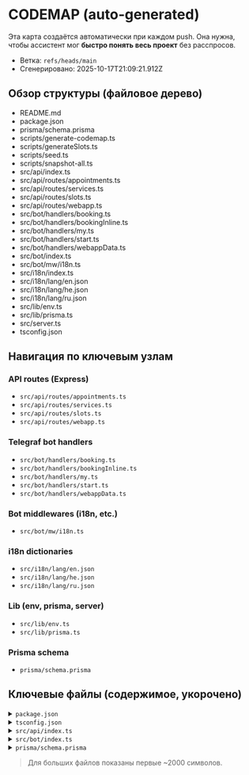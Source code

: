# CODEMAP (auto-generated)

Эта карта создаётся автоматически при каждом push. Она нужна, чтобы ассистент мог **быстро понять весь проект** без расспросов.

- Ветка: `refs/heads/main`
- Сгенерировано: 2025-10-17T21:09:21.912Z

## Обзор структуры (файловое дерево)
- README.md
- package.json
- prisma/schema.prisma
- scripts/generate-codemap.ts
- scripts/generateSlots.ts
- scripts/seed.ts
- scripts/snapshot-all.ts
- src/api/index.ts
- src/api/routes/appointments.ts
- src/api/routes/services.ts
- src/api/routes/slots.ts
- src/api/routes/webapp.ts
- src/bot/handlers/booking.ts
- src/bot/handlers/bookingInline.ts
- src/bot/handlers/my.ts
- src/bot/handlers/start.ts
- src/bot/handlers/webappData.ts
- src/bot/index.ts
- src/bot/mw/i18n.ts
- src/i18n/index.ts
- src/i18n/lang/en.json
- src/i18n/lang/he.json
- src/i18n/lang/ru.json
- src/lib/env.ts
- src/lib/prisma.ts
- src/server.ts
- tsconfig.json

## Навигация по ключевым узлам

### API routes (Express)

- `src/api/routes/appointments.ts`
- `src/api/routes/services.ts`
- `src/api/routes/slots.ts`
- `src/api/routes/webapp.ts`

### Telegraf bot handlers

- `src/bot/handlers/booking.ts`
- `src/bot/handlers/bookingInline.ts`
- `src/bot/handlers/my.ts`
- `src/bot/handlers/start.ts`
- `src/bot/handlers/webappData.ts`

### Bot middlewares (i18n, etc.)

- `src/bot/mw/i18n.ts`

### i18n dictionaries

- `src/i18n/lang/en.json`
- `src/i18n/lang/he.json`
- `src/i18n/lang/ru.json`

### Lib (env, prisma, server)

- `src/lib/env.ts`
- `src/lib/prisma.ts`

### Prisma schema

- `prisma/schema.prisma`

## Ключевые файлы (содержимое, укорочено)

<details><summary><code>package.json</code></summary>

```json
{
  "name": "backend",
  "version": "1.0.0",
  "main": "index.js",
  "scripts": {
    "dev": "tsx watch src/server.ts",
    "codemap": "ts-node scripts/generate-codemap.ts",
    "snapshot": "ts-node scripts/snapshot-all.ts",
    "slots:month": "tsx scripts/generateSlots.ts --days=31",
    "slots:weekends": "tsx scripts/generateSlots.ts --days=31 --weekends",
    "slots:custom": "tsx scripts/generateSlots.ts --days=31 --start=10 --end=18 --step=20 --cap=2",
    "prisma:generate": "prisma generate",
    "prisma:push": "prisma db push",
    "prisma:studio": "prisma studio"
  },
  "prisma": {
    "seed": "tsx prisma/seed.ts"
  },
  "keywords": [],
  "author": "",
  "license": "ISC",
  "description": "",
  "devDependencies": {
    "@types/node": "^24.8.1",
    "fast-glob": "^3.3.3",
    "globby": "^15.0.0",
    "prisma": "^6.17.1",
    "ts-node": "^10.9.2",
    "ts-node-dev": "^2.0.0",
    "tsx": "^4.20.6",
    "typescript": "^5.9.3"
  },
  "dependencies": {
    "@prisma/client": "^6.17.1",
    "date-fns": "^4.1.0",
    "date-fns-tz": "^3.2.0",
    "dotenv": "^17.2.3",
    "express": "^5.1.0",
    "telegraf": "^4.16.3",
    "zod": "^4.1.12"
  }
}

```
</details>

<details><summary><code>tsconfig.json</code></summary>

```json
{
    "compilerOptions": {
      "target": "ES2020",
      "module": "NodeNext",
      "moduleResolution": "NodeNext",
      "outDir": "dist",
      "rootDir": "src",
      "strict": true,
      "esModuleInterop": true,
      "skipLibCheck": true
    },
    "include": ["src"]
  }
  
```
</details>

<details><summary><code>src/api/index.ts</code></summary>

```ts
import express from "express";
import appointments from "./routes/appointments";
import services from "./routes/services";
import slots from "./routes/slots";
import webapp from "./routes/webapp";


export function createApi() {
const app = express();
app.use(express.json());


app.use("/api/appointments", appointments);
app.use("/api/services", services);
app.use("/api/slots", slots);
app.use("/webapp", webapp);


app.get("/health", (_, res) => res.json({ ok: true }));
return app;
}
```
</details>

<details><summary><code>src/bot/index.ts</code></summary>

```ts
import { Telegraf, session } from "telegraf";
import { ENV } from "../lib/env";
import { i18nMw } from "./mw/i18n";

import { handleStart, handleLang } from "./handlers/start";
import { handleBookingFlow, registerBookingCallbacks } from "./handlers/bookingInline";
import { handleMy, registerMyCallbacks } from "./handlers/my";
import { registerWebappDataHandler } from "./handlers/webappData";

export function createBot() {
  const bot = new Telegraf(ENV.TELEGRAM_BOT_TOKEN);

  // Логгер (полезно оставлять)
  bot.use(async (ctx, next) => {
    console.log("UPDATE:", ctx.updateType, ctx.message ? Object.keys(ctx.message) : []);
    return next();
  });

  bot.use(session());
  bot.use(i18nMw);

  // команды
  bot.start(handleStart());
  bot.command("lang", handleLang());
  bot.command("book", handleBookingFlow());
  bot.command("my", handleMy());

  // inline и webapp
  registerMyCallbacks(bot);
  registerWebappDataHandler(bot);

  // узнаём username бота → для диплинка из групп
  bot.telegram.getMe().then((me) => {
    registerBookingCallbacks(bot, me.username!);
  });

  return bot;
}

```
</details>

<details><summary><code>prisma/schema.prisma</code></summary>

```prisma
generator client {
provider = "prisma-client-js"
}


datasource db {
provider = "sqlite"
url = env("DATABASE_URL")
}


model Service {
id Int @id @default(autoincrement())
name String
description String?
durationMin Int // e.g., 30
slots Slot[]
appointments Appointment[]
}


model Slot {
  id         Int      @id @default(autoincrement())
  serviceId  Int
  service    Service  @relation(fields: [serviceId], references: [id])
  startAt    DateTime
  endAt      DateTime
  capacity   Int      @default(1)
  bookings   Appointment[]

  @@unique([serviceId, startAt]) // ← защищает от повторной генерации
}



model Appointment {
  id         Int      @id @default(autoincrement())
  chatId     String
  serviceId  Int
  service    Service  @relation(fields: [serviceId], references: [id])
  slotId     Int
  slot       Slot     @relation(fields: [slotId], references: [id])
  createdAt  DateTime @default(now())
  status     String   @default("confirmed")

  @@unique([slotId]) // <— добавили
}

```
</details>


> Для больших файлов показаны первые ~2000 символов.
